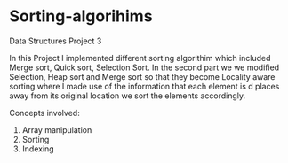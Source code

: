 # Sorting-algorihims
Data Structures Project 3

In this Project I implemented different sorting algorithim which included Merge sort, Quick sort, Selection Sort. 
In the second part we we modified Selection, Heap sort and Merge sort so that they become Locality aware sorting where 
I made use of the information that each element is d places away from its original location we sort the elements accordingly.

Concepts involved:

1. Array manipulation
2. Sorting 
3. Indexing
